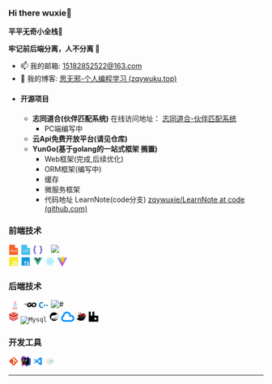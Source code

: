 ### **Hi there wuxie👋**

**平平无奇小全栈🤡**

**牢记前后端分离，人不分离 🥴**

- 📫 我的邮箱: [15182852522@163.com ](mailto:15182852522@163.com)
- 📝 我的博客: [思无邪-个人编程学习 (zqywuku.top)](https://blog.zqywuku.top/)
- #### 开源项目
  - **志同道合(伙伴匹配系统)** 在线访问地址： [志同道合-伙伴匹配系统](https://zqywuku.top)
      - PC端编写中
  - **云Api免费开放平台(请见仓库)**
  - **YunGo(基于golang的一站式框架 搁置)**
      - Web框架(完成,后续优化)
      - ORM框架(编写中)
      - 缓存
      - 微服务框架
      - 代码地址 LearnNote(code分支) [zqywuxie/LearnNote at code (github.com)](https://github.com/zqywuxie/LearnNote/tree/code)

### 前端技术
<img align="right" width="420" src="https://github-readme-stats.vercel.app/api?username=zqywuxie&show_icons=true&icon_color=0078e7&title_color=0078e7&include_all_commits=true"/>
<code><img height="20" src="./img/skill/Html.png" title="Html" /></code>
<code><img height="20" src="./img/skill/Css.png" title="Css" /></code>
<code><img height="20" src="./img/skill/Less.png" title="Less" /></code>
<code><img height="20" src="./img/skill/JavaScript.png" title="JavaScript" /></code>
<code><img height="20" src="./img/skill/Typescript.png" title="Typescript" /></code>
<code><img height="20" src="./img/skill/Vue.png" title="Vue" /></code>
<code><img height="20" src="./img/skill/React.png" title="React" /></code>
<code><img height="20" src="./img/skill/Vite.png" title="Vite" /></code>

### 后端技术
<img align="right" width="420" src="https://github-readme-stats.vercel.app/api/top-langs/?username=zqywuxie&layout=compact" alt="#"/>

<code><img height="20" src="./img/skill/Java.png" title="Java" /></code>
<code><img height="20" src="./img/skill/golang.png" title="Golang" /></code>
<code><img height="20" src="./img/skill/C++.png" title="C++" /></code>
<code><img height="20" src="./img/skill/Redis.png" title="Redis" /></code>
<code><img height="20" src="./img/skill/Mysql.png" title="Mysql" /></code>
<code><img height="20" src="./img/skill/spring-boot.png" title="Spring" /></code>
<code><img height="20" src="./img/skill/spring-cloud.png" title="SpringCloud" /></code>
<code><img height="20" src="./img/skill/Mybatis.png" title="MyBatis" /></code>
<code><img height="20" src="./img/skill/rabbitmq.png" title="RabbitMQ" /></code>

### 开发工具
<code><img height="20" src="./img/skill/git.png" title="git" /></code>
<code><img height="20" src="./img/skill/Idea.png" title="IDEA" /></code>
<code><img height="20" src="./img/skill/Vscode.png" title="Vscode" /></code>
<code><img height="20" src="./img/skill/微信开发者工具.png" title="微信开发者工具" /></code>

---

